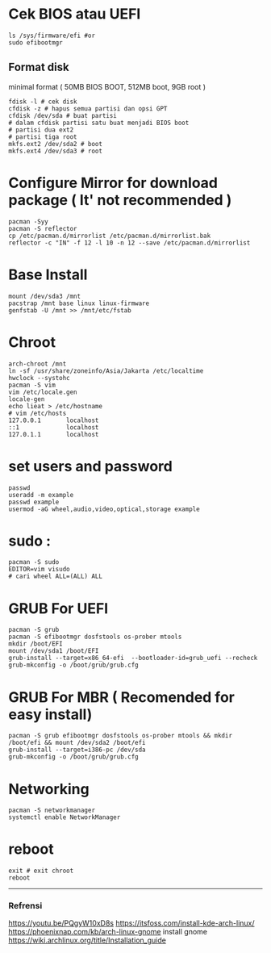 # Cek BIOS atau UEFI
```
ls /sys/firmware/efi #or
sudo efibootmgr 
```
## Format disk
minimal format ( 50MB BIOS BOOT, 512MB boot, 9GB root )
```
fdisk -l # cek disk
cfdisk -z # hapus semua partisi dan opsi GPT
cfdisk /dev/sda # buat partisi 
# dalam cfdisk partisi satu buat menjadi BIOS boot
# partisi dua ext2
# partisi tiga root
mkfs.ext2 /dev/sda2 # boot
mkfs.ext4 /dev/sda3 # root
```
# Configure Mirror for download package ( It' not recommended )
```
pacman -Syy
pacman -S reflector
cp /etc/pacman.d/mirrorlist /etc/pacman.d/mirrorlist.bak
reflector -c "IN" -f 12 -l 10 -n 12 --save /etc/pacman.d/mirrorlist
```
# Base Install
```
mount /dev/sda3 /mnt
pacstrap /mnt base linux linux-firmware
genfstab -U /mnt >> /mnt/etc/fstab    
```
# Chroot
```
arch-chroot /mnt
ln -sf /usr/share/zoneinfo/Asia/Jakarta /etc/localtime
hwclock --systohc
pacman -S vim
vim /etc/locale.gen
locale-gen
echo lieat > /etc/hostname
# vim /etc/hosts
127.0.0.1       localhost
::1             localhost
127.0.1.1       localhost
```
# set users and password
```
passwd
useradd -m example
passwd example
usermod -aG wheel,audio,video,optical,storage example
```
# sudo :
```
pacman -S sudo
EDITOR=vim visudo
# cari wheel ALL=(ALL) ALL
```
# GRUB For UEFI
```
pacman -S grub
pacman -S efibootmgr dosfstools os-prober mtools
mkdir /boot/EFI
mount /dev/sda1 /boot/EFI
grub-install --target=x86_64-efi  --bootloader-id=grub_uefi --recheck
grub-mkconfig -o /boot/grub/grub.cfg
```
# GRUB For MBR ( Recomended for easy install)
```
pacman -S grub efibootmgr dosfstools os-prober mtools && mkdir /boot/efi && mount /dev/sda2 /boot/efi 
grub-install --target=i386-pc /dev/sda
grub-mkconfig -o /boot/grub/grub.cfg
```
# Networking
```
pacman -S networkmanager
systemctl enable NetworkManager
```
# reboot
```
exit # exit chroot
reboot 
```
***
### Refrensi
<https://youtu.be/PQgyW10xD8s> <https://itsfoss.com/install-kde-arch-linux/> <br>
<https://phoenixnap.com/kb/arch-linux-gnome> install gnome <br>
<https://wiki.archlinux.org/title/Installation_guide>
